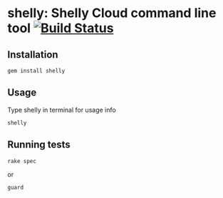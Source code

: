 # shelly: Shelly Cloud command line tool [![Build Status](https://secure.travis-ci.org/Ragnarson/shelly.png)](http://travis-ci.org/Ragnarson/shelly.png)

## Installation

    gem install shelly

## Usage

  Type shelly in terminal for usage info

    shelly

## Running tests

    rake spec

or

    guard
